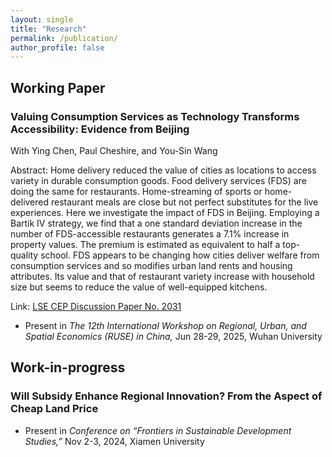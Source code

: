 ```yaml
---
layout: single
title: "Research"
permalink: /publication/
author_profile: false
---
```


## Working Paper
### Valuing Consumption Services as Technology Transforms Accessibility: Evidence from Beijing
With Ying Chen, Paul Cheshire, and You-Sin Wang

Abstract: Home delivery reduced the value of cities as locations to access variety in durable consumption goods. Food delivery services (FDS) are doing the same for restaurants. Home-streaming of sports or home-delivered restaurant meals are close but not perfect substitutes for the live experiences. Here we investigate the impact of FDS in Beijing. Employing a Bartik IV strategy, we find that a one standard deviation increase in the number of FDS-accessible restaurants generates a 7.1% increase in property values. The premium is estimated as equivalent to half a top-quality school. FDS appears to be changing how cities deliver welfare from consumption services and so modifies urban land rents and housing attributes. Its value and that of restaurant variety increase with household size but seems to reduce the value of well-equipped kitchens.

Link: [LSE CEP Discussion Paper No. 2031](https://cep.lse.ac.uk/_NEW/PUBLICATIONS/abstract.asp?index=11134)

- Present in *The 12th International Workshop on Regional, Urban, and Spatial Economics (RUSE) in China,* Jun 28-29, 2025, Wuhan University 

## Work-in-progress
### Will Subsidy Enhance Regional Innovation? From the Aspect of Cheap Land Price

- Present in *Conference on “Frontiers in Sustainable Development Studies,”* Nov 2-3, 2024, Xiamen University
